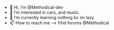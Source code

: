 - 👋 Hi, I’m @Methodical-dev
- 👀 I’m interested in cars, and music.
- 🌱 I’m currently learning nothing bc im lazy
- 📫 How to reach me --> frhd forums @Methodical

<!---
Methodical-dev/Methodical-dev is a ✨ special ✨ repository because its `README.md` (this file) appears on your GitHub profile.
You can click the Preview link to take a look at your changes.
--->
